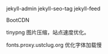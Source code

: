 
jekyll-admin
jekyll-seo-tag
jekyll-feed


BootCDN

tinypng 图片压缩，站点速度优化。


fonts.proxy.ustclug.org 优化字体加载慢